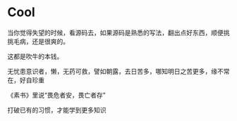 # Cool

当你觉得失望的时候，看源码去，如果源码是熟悉的写法，翻出点好东西，顺便挑挑毛病，还是很爽的。

这都是吹牛的本钱。




无忧患意识者，懒，无药可救，譬如朝露，去日苦多，哪知明日之苦更多，缘不常在，好自珍重




《素书》里说“畏危者安，畏亡者存”




打破已有的习惯，才能学到更多知识